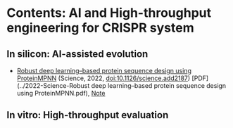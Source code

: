 # Contents: AI and High-throughput engineering for CRISPR system

## 

## In silicon: AI-assisted evolution

- [Robust deep learning–based protein sequence design using ProteinMPNN](../Paper_1.md) (Science, 2022, [doi:10.1126/science.add2187](https://www.science.org/doi/10.1126/science.add2187)) [PDF](../2022-Science-Robust deep learning–based protein sequence design using ProteinMPNN.pdf), [Note](../Paper_1.md)

## In vitro: High-throughput evaluation
